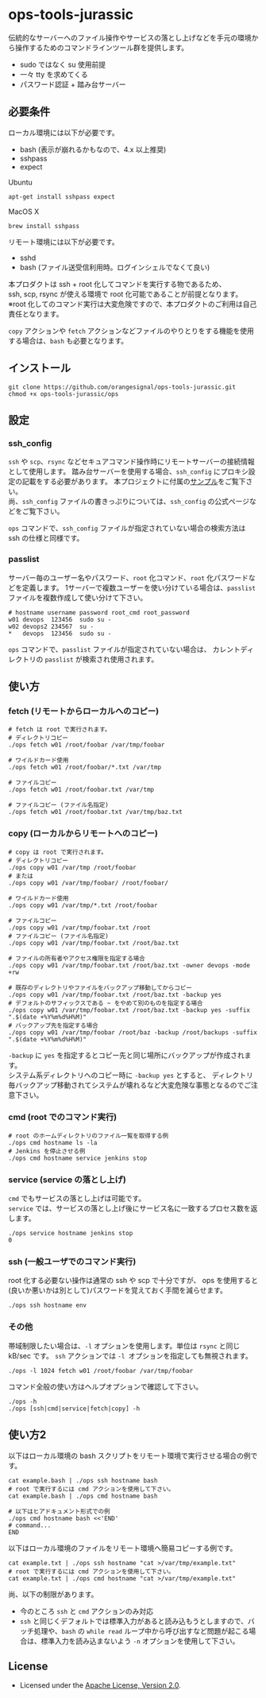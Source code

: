 # ops-tools-jurassic

伝統的なサーバーへのファイル操作やサービスの落とし上げなどを手元の環境から操作するためのコマンドラインツール群を提供します。

- sudo ではなく su 使用前提
- 一々 tty を求めてくる
- パスワード認証 + 踏み台サーバー

## 必要条件

ローカル環境には以下が必要です。

- bash (表示が崩れるかもなので、4.x 以上推奨)
- sshpass
- expect

Ubuntu
```
apt-get install sshpass expect
```

MacOS X
```
brew install sshpass
```

リモート環境には以下が必要です。

- sshd
- bash (ファイル送受信利用時。ログインシェルでなくて良い)

本プロダクトは ssh + root 化してコマンドを実行する物であるため、   
ssh, scp, rsync が使える環境で root 化可能であることが前提となります。   
※root 化してのコマンド実行は大変危険ですので、本プロダクトのご利用は自己責任となります。

`copy` アクションや `fetch` アクションなどファイルのやりとりをする機能を使用する場合は、`bash` も必要となります。

## インストール

```
git clone https://github.com/orangesignal/ops-tools-jurassic.git
chmod +x ops-tools-jurassic/ops
```

## 設定

### ssh_config

`ssh` や `scp`、`rsync` などセキュアコマンド操作時にリモートサーバーの接続情報として使用します。
踏み台サーバーを使用する場合、`ssh_config` にプロキシ設定の記載をする必要があります。
本プロジェクトに付属の[サンプル](https://github.com/orangesignal/ops-tools-jurassic/blob/master/test/ssh_config)をご覧下さい。   
尚、`ssh_config` ファイルの書きっぷりについては、`ssh_config` の公式ページなどをご覧下さい。

`ops` コマンドで、`ssh_config` ファイルが指定されていない場合の検索方法は ssh の仕様と同様です。   

### passlist

サーバー毎のユーザー名やパスワード、`root` 化コマンド、`root` 化パスワードなどを定義します。
1サーバーで複数ユーザーを使い分けている場合は、`passlist` ファイルを複数作成して使い分けて下さい。   

```:passlist
# hostname username password root_cmd root_password
w01	devops	123456	sudo su -	
w02	devops2	234567	su -	
*	devops	123456	sudo su -	
```

`ops` コマンドで、`passlist` ファイルが指定されていない場合は、
カレントディレクトリの `passlist` が検索され使用されます。

## 使い方

### fetch (リモートからローカルへのコピー)

```
# fetch は root で実行されます。
# ディレクトリコピー
./ops fetch w01 /root/foobar /var/tmp/foobar

# ワイルドカード使用
./ops fetch w01 /root/foobar/*.txt /var/tmp

# ファイルコピー
./ops fetch w01 /root/foobar.txt /var/tmp

# ファイルコピー (ファイル名指定)
./ops fetch w01 /root/foobar.txt /var/tmp/baz.txt
```

### copy (ローカルからリモートへのコピー)

```
# copy は root で実行されます。
# ディレクトリコピー
./ops copy w01 /var/tmp /root/foobar
# または
./ops copy w01 /var/tmp/foobar/ /root/foobar/

# ワイルドカード使用
./ops copy w01 /var/tmp/*.txt /root/foobar

# ファイルコピー
./ops copy w01 /var/tmp/foobar.txt /root
# ファイルコピー (ファイル名指定)
./ops copy w01 /var/tmp/foobar.txt /root/baz.txt

# ファイルの所有者やアクセス権限を指定する場合
./ops copy w01 /var/tmp/foobar.txt /root/baz.txt -owner devops -mode +rw

# 既存のディレクトリやファイルをバックアップ移動してからコピー
./ops copy w01 /var/tmp/foobar.txt /root/baz.txt -backup yes
# デフォルトのサフィックスである ~ をやめて別のものを指定する場合
./ops copy w01 /var/tmp/foobar.txt /root/baz.txt -backup yes -suffix ".$(date +%Y%m%d%H%M)"
# バックアップ先を指定する場合
./ops copy w01 /var/tmp/foobar /root/baz -backup /root/backups -suffix ".$(date +%Y%m%d%H%M)"

```

`-backup` に `yes` を指定するとコピー先と同じ場所にバックアップが作成されます。   
システム系ディレクトリへのコピー時に `-backup yes` とすると、
ディレクトリ毎バックアップ移動されてシステムが壊れるなど大変危険な事態となるのでご注意下さい。

### cmd (root でのコマンド実行)

```
# root のホームディレクトリのファイル一覧を取得する例
./ops cmd hostname ls -la
# Jenkins を停止させる例
./ops cmd hostname service jenkins stop
```

### service (service の落とし上げ)

`cmd` でもサービスの落とし上げは可能です。   
`service` では、サービスの落とし上げ後にサービス名に一致するプロセス数を返します。

```
./ops service hostname jenkins stop
0
```

### ssh (一般ユーザでのコマンド実行)

root 化する必要ない操作は通常の ssh や scp で十分ですが、
ops を使用すると(良いか悪いかは別として)パスワードを覚えておく手間を減らせます。

```
./ops ssh hostname env
```

### その他

帯域制限したい場合は、`-l` オプションを使用します。単位は `rsync` と同じ kB/sec です。
`ssh` アクションでは `-l `オプションを指定しても無視されます。

```
./ops -l 1024 fetch w01 /root/foobar /var/tmp/foobar
```

コマンド全般の使い方はヘルプオプションで確認して下さい。
```
./ops -h
./ops [ssh|cmd|service|fetch|copy] -h
```

## 使い方2

以下はローカル環境の bash スクリプトをリモート環境で実行させる場合の例です。   
```
cat example.bash | ./ops ssh hostname bash
# root で実行するには cmd アクションを使用して下さい。
cat example.bash | ./ops cmd hostname bash

# 以下はヒアドキュメント形式での例
./ops cmd hostname bash <<'END'
# command...
END
```

以下はローカル環境のファイルをリモート環境へ簡易コピーする例です。
```
cat example.txt | ./ops ssh hostname "cat >/var/tmp/example.txt"
# root で実行するには cmd アクションを使用して下さい。
cat example.txt | ./ops cmd hostname "cat >/var/tmp/example.txt"
```

尚、以下の制限があります。

- 今のところ `ssh` と `cmd` アクションのみ対応
- `ssh` と同じくデフォルトでは標準入力があると読み込もうとしますので、バッチ処理や、`bash` の `while read` ループ中から呼び出すなど問題が起こる場合は、標準入力を読み込まないよう `-n` オプションを使用して下さい。

## License

* Licensed under the [Apache License, Version 2.0](http://www.apache.org/licenses/LICENSE-2.0).
